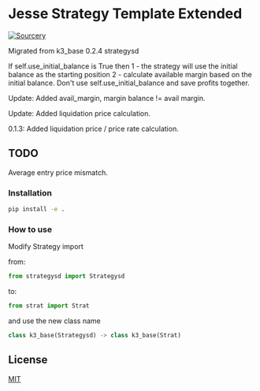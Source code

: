 # Jesse Strategy Template Extended
[![Sourcery](https://img.shields.io/badge/Sourcery-enabled-brightgreen)](https://sourcery.ai)

Migrated from k3_base 0.2.4 strategysd

If self.use_initial_balance is True then
1 - the strategy will use the initial balance as the starting position
2 - calculate available margin based on the initial balance.
Don't use self.use_initial_balance and save profits together.

Update:
Added avail_margin, margin balance != avail margin.

Update:
Added liquidation price calculation.

0.1.3: Added liquidation price / price rate calculation.

## TODO
Average entry price mismatch.

### Installation
```bash
pip install -e .
```

### How to use
Modify Strategy import

from:
```python
from strategysd import Strategysd
```

to:

```python
from strat import Strat
```

and use the new class name

```python
class k3_base(Strategysd) -> class k3_base(Strat)
```

## License

[MIT](https://choosealicense.com/licenses/mit/)
